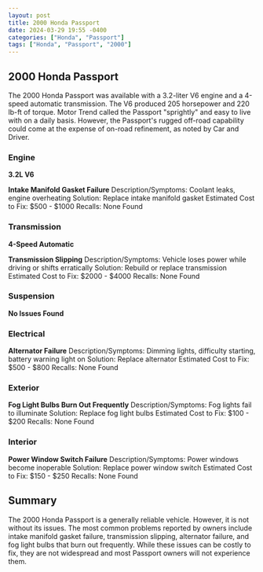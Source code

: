 ```yaml
---
layout: post
title: 2000 Honda Passport
date: 2024-03-29 19:55 -0400
categories: ["Honda", "Passport"]
tags: ["Honda", "Passport", "2000"]
---
```

## 2000 Honda Passport

The 2000 Honda Passport was available with a 3.2-liter V6 engine and a 4-speed automatic transmission. The V6 produced 205 horsepower and 220 lb-ft of torque. Motor Trend called the Passport "sprightly" and easy to live with on a daily basis. However, the Passport's rugged off-road capability could come at the expense of on-road refinement, as noted by Car and Driver.

### Engine
**3.2L V6**

**Intake Manifold Gasket Failure**
Description/Symptoms: Coolant leaks, engine overheating
Solution: Replace intake manifold gasket
Estimated Cost to Fix: $500 - $1000
Recalls: None Found


### Transmission
**4-Speed Automatic**

**Transmission Slipping**
Description/Symptoms: Vehicle loses power while driving or shifts erratically
Solution: Rebuild or replace transmission
Estimated Cost to Fix: $2000 - $4000
Recalls: None Found


### Suspension
**No Issues Found**


### Electrical
**Alternator Failure**
Description/Symptoms: Dimming lights, difficulty starting, battery warning light on
Solution: Replace alternator
Estimated Cost to Fix: $500 - $800
Recalls: None Found


### Exterior
**Fog Light Bulbs Burn Out Frequently**
Description/Symptoms: Fog lights fail to illuminate
Solution: Replace fog light bulbs
Estimated Cost to Fix: $100 - $200
Recalls: None Found


### Interior
**Power Window Switch Failure**
Description/Symptoms: Power windows become inoperable
Solution: Replace power window switch
Estimated Cost to Fix: $150 - $250
Recalls: None Found


## Summary
The 2000 Honda Passport is a generally reliable vehicle. However, it is not without its issues. The most common problems reported by owners include intake manifold gasket failure, transmission slipping, alternator failure, and fog light bulbs that burn out frequently. While these issues can be costly to fix, they are not widespread and most Passport owners will not experience them.
